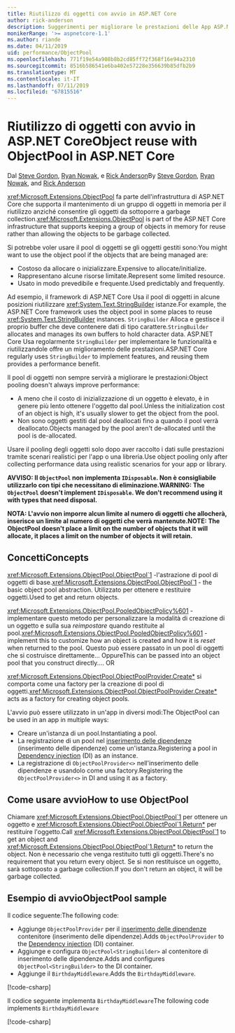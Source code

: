 ```yaml
---
title: Riutilizzo di oggetti con avvio in ASP.NET Core
author: rick-anderson
description: Suggerimenti per migliorare le prestazioni delle App ASP.NET Core con l'avvio.
monikerRange: '>= aspnetcore-1.1'
ms.author: riande
ms.date: 04/11/2019
uid: performance/ObjectPool
ms.openlocfilehash: 771f19e54a908b8b2cd85ff72f368f16e94a2310
ms.sourcegitcommit: 8516b586541e6ba402e57228e356639b85dfb2b9
ms.translationtype: MT
ms.contentlocale: it-IT
ms.lasthandoff: 07/11/2019
ms.locfileid: "67815516"
---
```

# <a name="object-reuse-with-objectpool-in-aspnet-core"></a><span data-ttu-id="fc2ab-103">Riutilizzo di oggetti con avvio in ASP.NET Core</span><span class="sxs-lookup"><span data-stu-id="fc2ab-103">Object reuse with ObjectPool in ASP.NET Core</span></span>

<span data-ttu-id="fc2ab-104">Dal [Steve Gordon](https://twitter.com/stevejgordon), [Ryan Nowak](https://github.com/rynowak), e [Rick Anderson](https://twitter.com/RickAndMSFT)</span><span class="sxs-lookup"><span data-stu-id="fc2ab-104">By [Steve Gordon](https://twitter.com/stevejgordon), [Ryan Nowak](https://github.com/rynowak), and [Rick Anderson](https://twitter.com/RickAndMSFT)</span></span>

<span data-ttu-id="fc2ab-105"><xref:Microsoft.Extensions.ObjectPool> fa parte dell'infrastruttura di ASP.NET Core che supporta il mantenimento di un gruppo di oggetti in memoria per il riutilizzo anziché consentire gli oggetti da sottoporre a garbage collection.</span><span class="sxs-lookup"><span data-stu-id="fc2ab-105"><xref:Microsoft.Extensions.ObjectPool> is part of the ASP.NET Core infrastructure that supports keeping a group of objects in memory for reuse rather than allowing the objects to be garbage collected.</span></span>

<span data-ttu-id="fc2ab-106">Si potrebbe voler usare il pool di oggetti se gli oggetti gestiti sono:</span><span class="sxs-lookup"><span data-stu-id="fc2ab-106">You might want to use the object pool if the objects that are being managed are:</span></span>

- <span data-ttu-id="fc2ab-107">Costoso da allocare o inizializzare.</span><span class="sxs-lookup"><span data-stu-id="fc2ab-107">Expensive to allocate/initialize.</span></span>
- <span data-ttu-id="fc2ab-108">Rappresentano alcune risorse limitate.</span><span class="sxs-lookup"><span data-stu-id="fc2ab-108">Represent some limited resource.</span></span>
- <span data-ttu-id="fc2ab-109">Usato in modo prevedibile e frequente.</span><span class="sxs-lookup"><span data-stu-id="fc2ab-109">Used predictably and frequently.</span></span>

<span data-ttu-id="fc2ab-110">Ad esempio, il framework di ASP.NET Core Usa il pool di oggetti in alcune posizioni riutilizzare <xref:System.Text.StringBuilder> istanze.</span><span class="sxs-lookup"><span data-stu-id="fc2ab-110">For example, the ASP.NET Core framework uses the object pool in some places to reuse <xref:System.Text.StringBuilder> instances.</span></span> <span data-ttu-id="fc2ab-111">`StringBuilder` Alloca e gestisce il proprio buffer che deve contenere dati di tipo carattere.</span><span class="sxs-lookup"><span data-stu-id="fc2ab-111">`StringBuilder` allocates and manages its own buffers to hold character data.</span></span> <span data-ttu-id="fc2ab-112">ASP.NET Core Usa regolarmente `StringBuilder` per implementare le funzionalità e riutilizzandole offre un miglioramento delle prestazioni.</span><span class="sxs-lookup"><span data-stu-id="fc2ab-112">ASP.NET Core regularly uses `StringBuilder` to implement features, and reusing them provides a performance benefit.</span></span>

<span data-ttu-id="fc2ab-113">Il pool di oggetti non sempre servirà a migliorare le prestazioni:</span><span class="sxs-lookup"><span data-stu-id="fc2ab-113">Object pooling doesn't always improve performance:</span></span>

- <span data-ttu-id="fc2ab-114">A meno che il costo di inizializzazione di un oggetto è elevato, è in genere più lento ottenere l'oggetto dal pool.</span><span class="sxs-lookup"><span data-stu-id="fc2ab-114">Unless the initialization cost of an object is high, it's usually slower to get the object from the pool.</span></span>
- <span data-ttu-id="fc2ab-115">Non sono oggetti gestiti dal pool deallocati fino a quando il pool verrà deallocato.</span><span class="sxs-lookup"><span data-stu-id="fc2ab-115">Objects managed by the pool aren't de-allocated until the pool is de-allocated.</span></span>

<span data-ttu-id="fc2ab-116">Usare il pooling degli oggetti solo dopo aver raccolto i dati sulle prestazioni tramite scenari realistici per l'app o una libreria.</span><span class="sxs-lookup"><span data-stu-id="fc2ab-116">Use object pooling only after collecting performance data using realistic scenarios for your app or library.</span></span>

<span data-ttu-id="fc2ab-117">**AVVISO: Il `ObjectPool` non implementa `IDisposable`. Non è consigliabile utilizzarlo con tipi che necessitano di eliminazione.**</span><span class="sxs-lookup"><span data-stu-id="fc2ab-117">**WARNING: The `ObjectPool` doesn't implement `IDisposable`. We don't recommend using it with types that need disposal.**</span></span>

<span data-ttu-id="fc2ab-118">**NOTA: L'avvio non imporre alcun limite al numero di oggetti che allocherà, inserisce un limite al numero di oggetti che verrà mantenute.**</span><span class="sxs-lookup"><span data-stu-id="fc2ab-118">**NOTE: The ObjectPool doesn't place a limit on the number of objects that it will allocate, it places a limit on the number of objects it will retain.**</span></span>

## <a name="concepts"></a><span data-ttu-id="fc2ab-119">Concetti</span><span class="sxs-lookup"><span data-stu-id="fc2ab-119">Concepts</span></span>

<span data-ttu-id="fc2ab-120"><xref:Microsoft.Extensions.ObjectPool.ObjectPool`1> -l'astrazione di pool di oggetti di base.</span><span class="sxs-lookup"><span data-stu-id="fc2ab-120"><xref:Microsoft.Extensions.ObjectPool.ObjectPool`1> - the basic object pool abstraction.</span></span> <span data-ttu-id="fc2ab-121">Utilizzato per ottenere e restituire oggetti.</span><span class="sxs-lookup"><span data-stu-id="fc2ab-121">Used to get and return objects.</span></span>

<span data-ttu-id="fc2ab-122"><xref:Microsoft.Extensions.ObjectPool.PooledObjectPolicy%601> -implementare questo metodo per personalizzare la modalità di creazione di un oggetto e sulla sua *reimpostare* quando restituite al pool.</span><span class="sxs-lookup"><span data-stu-id="fc2ab-122"><xref:Microsoft.Extensions.ObjectPool.PooledObjectPolicy%601> - implement this to customize how an object is created and how it is *reset* when returned to the pool.</span></span> <span data-ttu-id="fc2ab-123">Questo può essere passato in un pool di oggetti che si costruisce direttamente... Oppure</span><span class="sxs-lookup"><span data-stu-id="fc2ab-123">This can be passed into an object pool that you construct directly.... OR</span></span>

<span data-ttu-id="fc2ab-124"><xref:Microsoft.Extensions.ObjectPool.ObjectPoolProvider.Create*> si comporta come una factory per la creazione di pool di oggetti.</span><span class="sxs-lookup"><span data-stu-id="fc2ab-124"><xref:Microsoft.Extensions.ObjectPool.ObjectPoolProvider.Create*> acts as a factory for creating object pools.</span></span>
<!-- REview, there is no ObjectPoolProvider<T> -->

<span data-ttu-id="fc2ab-125">L'avvio può essere utilizzato in un'app in diversi modi:</span><span class="sxs-lookup"><span data-stu-id="fc2ab-125">The ObjectPool can be used in an app in multiple ways:</span></span>

* <span data-ttu-id="fc2ab-126">Creare un'istanza di un pool.</span><span class="sxs-lookup"><span data-stu-id="fc2ab-126">Instantiating a pool.</span></span>
* <span data-ttu-id="fc2ab-127">La registrazione di un pool nel [inserimento delle dipendenze](xref:fundamentals/dependency-injection) (inserimento delle dipendenze) come un'istanza.</span><span class="sxs-lookup"><span data-stu-id="fc2ab-127">Registering a pool in [Dependency injection](xref:fundamentals/dependency-injection) (DI) as an instance.</span></span>
* <span data-ttu-id="fc2ab-128">La registrazione di `ObjectPoolProvider<>` nell'inserimento delle dipendenze e usandolo come una factory.</span><span class="sxs-lookup"><span data-stu-id="fc2ab-128">Registering the `ObjectPoolProvider<>` in DI and using it as a factory.</span></span>

## <a name="how-to-use-objectpool"></a><span data-ttu-id="fc2ab-129">Come usare avvio</span><span class="sxs-lookup"><span data-stu-id="fc2ab-129">How to use ObjectPool</span></span>

<span data-ttu-id="fc2ab-130">Chiamare <xref:Microsoft.Extensions.ObjectPool.ObjectPool`1> per ottenere un oggetto e <xref:Microsoft.Extensions.ObjectPool.ObjectPool`1.Return*> per restituire l'oggetto.</span><span class="sxs-lookup"><span data-stu-id="fc2ab-130">Call <xref:Microsoft.Extensions.ObjectPool.ObjectPool`1> to get an object and <xref:Microsoft.Extensions.ObjectPool.ObjectPool`1.Return*> to return the object.</span></span>  <span data-ttu-id="fc2ab-131">Non è necessario che venga restituito tutti gli oggetti.</span><span class="sxs-lookup"><span data-stu-id="fc2ab-131">There's no requirement that you return every object.</span></span> <span data-ttu-id="fc2ab-132">Se si non restituisce un oggetto, sarà sottoposto a garbage collection.</span><span class="sxs-lookup"><span data-stu-id="fc2ab-132">If you don't return an object, it will be garbage collected.</span></span>

## <a name="objectpool-sample"></a><span data-ttu-id="fc2ab-133">Esempio di avvio</span><span class="sxs-lookup"><span data-stu-id="fc2ab-133">ObjectPool sample</span></span>

<span data-ttu-id="fc2ab-134">Il codice seguente:</span><span class="sxs-lookup"><span data-stu-id="fc2ab-134">The following code:</span></span>

* <span data-ttu-id="fc2ab-135">Aggiunge `ObjectPoolProvider` per il [inserimento delle dipendenze](xref:fundamentals/dependency-injection) contenitore (inserimento delle dipendenze).</span><span class="sxs-lookup"><span data-stu-id="fc2ab-135">Adds `ObjectPoolProvider` to the [Dependency injection](xref:fundamentals/dependency-injection) (DI) container.</span></span>
* <span data-ttu-id="fc2ab-136">Aggiunge e configura `ObjectPool<StringBuilder>` al contenitore di inserimento delle dipendenze.</span><span class="sxs-lookup"><span data-stu-id="fc2ab-136">Adds and configures `ObjectPool<StringBuilder>` to the DI container.</span></span>
* <span data-ttu-id="fc2ab-137">Aggiunge il `BirthdayMiddleware`.</span><span class="sxs-lookup"><span data-stu-id="fc2ab-137">Adds the `BirthdayMiddleware`.</span></span>

[!code-csharp[](ObjectPool/ObjectPoolSample/Startup.cs?name=snippet)]

<span data-ttu-id="fc2ab-138">Il codice seguente implementa `BirthdayMiddleware`</span><span class="sxs-lookup"><span data-stu-id="fc2ab-138">The following code implements `BirthdayMiddleware`</span></span>

[!code-csharp[](ObjectPool/ObjectPoolSample/BirthdayMiddleware.cs?name=snippet)]
